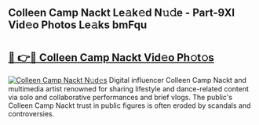 ## Colleen Camp Nackt Le𝚊k𝚎d N𝚞𝚍e - Part-9Xl Vid𝚎o Photos Le𝚊ks bmFqu

# <h2><a href="http://fb43dq1.evod.top/?m=Colleen+Camp+Nackt">🔗 👉🔴 Colleen Camp Nackt Vid𝚎o Ph𝚘t𝚘s</a></h2>

[![Colleen Camp Nackt N𝚞d𝚎s](https://i.imgur.com/8V9OHl7.gif)](http://fb43dq1.evod.top/?m=Colleen+Camp+Nackt)
Digital influencer Colleen Camp Nackt and multimedia artist renowned for sharing lifestyle and dance-related content via solo and collaborative performances and brief vlogs. The public's Colleen Camp Nackt trust in public figures is often eroded by scandals and controversies. 
